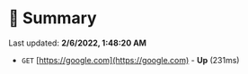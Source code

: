 # 📖 Summary
Last updated: **2/6/2022, 1:48:20 AM**

- `GET` [https://google.com](https://google.com) - **Up** (231ms)

